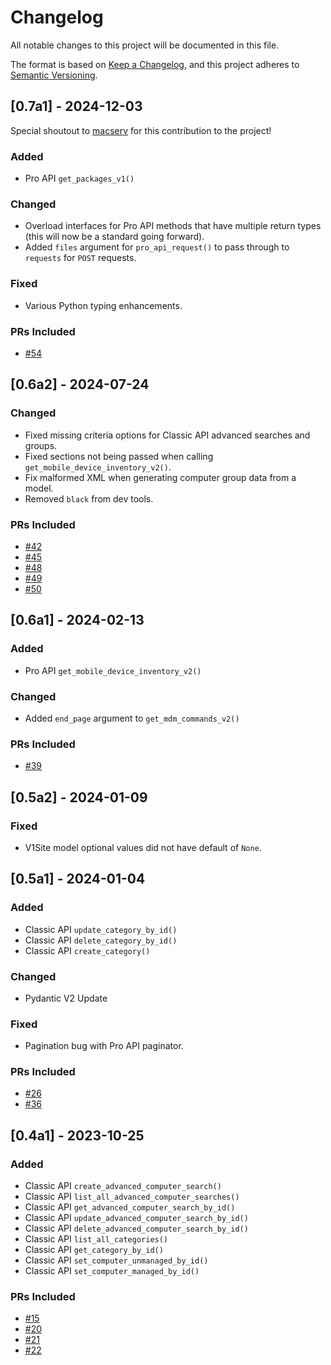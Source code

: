 # Changelog

<!-- This file is to only be updated on version releases and not with feature/fix PRs. -->

All notable changes to this project will be documented in this file.

The format is based on [Keep a Changelog](https://keepachangelog.com/en/1.0.0/),
and this project adheres to [Semantic Versioning](https://semver.org/spec/v2.0.0.html).

## [0.7a1] - 2024-12-03

Special shoutout to [macserv](https://github.com/macserv) for this contribution to the project!

### Added

- Pro API `get_packages_v1()`

### Changed

- Overload interfaces for Pro API methods that have multiple return types (this will now be a standard going forward).
- Added `files` argument for `pro_api_request()` to pass through to `requests` for `POST` requests.

### Fixed

- Various Python typing enhancements.

### PRs Included

- [#54](https://github.com/macadmins/jamf-pro-sdk-python/pull/54)

## [0.6a2] - 2024-07-24

### Changed

- Fixed missing criteria options for Classic API advanced searches and groups.
- Fixed sections not being passed when calling `get_mobile_device_inventory_v2()`.
- Fix malformed XML when generating computer group data from a model.
- Removed `black` from dev tools.

### PRs Included

- [#42](https://github.com/macadmins/jamf-pro-sdk-python/pull/42)
- [#45](https://github.com/macadmins/jamf-pro-sdk-python/pull/45)
- [#48](https://github.com/macadmins/jamf-pro-sdk-python/pull/48)
- [#49](https://github.com/macadmins/jamf-pro-sdk-python/pull/49)
- [#50](https://github.com/macadmins/jamf-pro-sdk-python/pull/50)

## [0.6a1] - 2024-02-13

### Added

- Pro API `get_mobile_device_inventory_v2()`

### Changed

- Added `end_page` argument to `get_mdm_commands_v2()`

### PRs Included

- [#39](https://github.com/macadmins/jamf-pro-sdk-python/pull/39)

## [0.5a2] - 2024-01-09

### Fixed

- V1Site model optional values did not have default of `None`.

## [0.5a1] - 2024-01-04

### Added

- Classic API `update_category_by_id()`
- Classic API `delete_category_by_id()`
- Classic API `create_category()`

### Changed

- Pydantic V2 Update

### Fixed

- Pagination bug with Pro API paginator.

### PRs Included

- [#26](https://github.com/macadmins/jamf-pro-sdk-python/pull/26)
- [#36](https://github.com/macadmins/jamf-pro-sdk-python/pull/36)

## [0.4a1] - 2023-10-25

### Added

- Classic API `create_advanced_computer_search()`
- Classic API `list_all_advanced_computer_searches()`
- Classic API `get_advanced_computer_search_by_id()`
- Classic API `update_advanced_computer_search_by_id()`
- Classic API `delete_advanced_computer_search_by_id()`
- Classic API `list_all_categories()`
- Classic API `get_category_by_id()`
- Classic API `set_computer_unmanaged_by_id()`
- Classic API `set_computer_managed_by_id()`

### PRs Included

- [#15](https://github.com/macadmins/jamf-pro-sdk-python/pull/15)
- [#20](https://github.com/macadmins/jamf-pro-sdk-python/pull/20)
- [#21](https://github.com/macadmins/jamf-pro-sdk-python/pull/21)
- [#22](https://github.com/macadmins/jamf-pro-sdk-python/pull/22)
